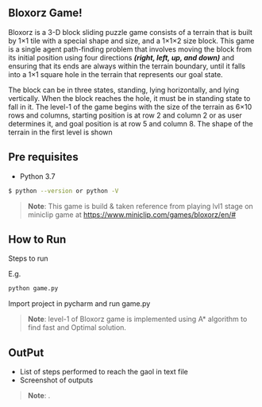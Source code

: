 ## Bloxorz Game!

Bloxorz is a 3-D block sliding puzzle game consists of a terrain that is built
by 1×1 tile with a special shape and size, and a 1×1×2 size block. This game is a
single agent path-finding problem that involves moving the block from its initial
position using four directions **_(right, left, up, and down)_** and ensuring that its ends
are always within the terrain boundary, until it falls into a 1×1 square hole in the
terrain that represents our goal state.

The block can be in three states, standing, lying horizontally, and lying
vertically. When the block reaches the hole, it must be in standing state to fall in it.
The level-1 of the game begins with the size of the terrain as 6×10 rows and
columns, starting position is at row 2 and column 2 or as user determines it, and
goal position is at row 5 and column 8. The shape of the terrain in the first level is
shown 
## Pre requisites

- Python 3.7
```bash
$ python --version or python -V
```

> **Note**: This game is build & taken reference from playing lvl1 stage on miniclip 
>game at
https://www.miniclip.com/games/bloxorz/en/#
>
## How to Run
Steps to run

  E.g.
```bash
python game.py
```
Import project in pycharm and run game.py

> **Note**: level-1 of Bloxorz game is implemented using A* algorithm to find fast and Optimal solution.

## OutPut
- List of steps performed to reach the gaol in text file
- Screenshot of outputs 

>**Note**: .